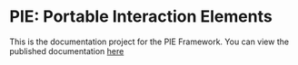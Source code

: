 # PIE: Portable Interaction Elements


This is the documentation project for the PIE Framework.
You can view the published documentation [here](pielabs.github.io/pie-docs/)

